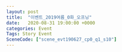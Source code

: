 ```yaml
---
layout: post
title:  "이벤트_2019여름_0화_오프닝"
date:   2020-08-31 19:00:00 +0000
categories: Event
Tags: Story Event
SceneCode: ["scene_evt190627_cp0_q1_s10"]
---
```

